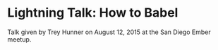# Lightning Talk: How to Babel

Talk given by Trey Hunner on August 12, 2015 at the San Diego Ember meetup.
